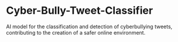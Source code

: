 # Cyber-Bully-Tweet-Classifier
AI model for the classification and detection of cyberbullying tweets, contributing to the creation of a safer online environment.
